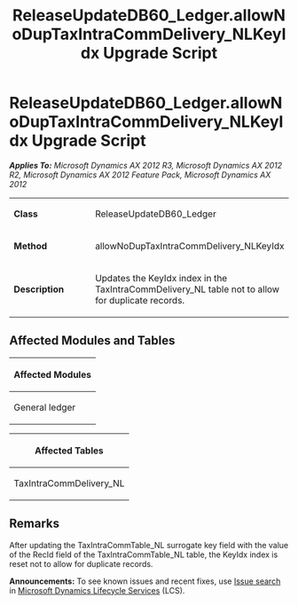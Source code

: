 ﻿---
title: ReleaseUpdateDB60_Ledger.allowNoDupTaxIntraCommDelivery_NLKeyIdx Upgrade Script
TOCTitle: ReleaseUpdateDB60_Ledger.allowNoDupTaxIntraCommDelivery_NLKeyIdx Upgrade Script
ms:assetid: 99562320-c932-bdf6-339e-ea04bd9b53bc
ms:mtpsurl: https://msdn.microsoft.com/en-us/library/JJ686266(v=AX.60)
ms:contentKeyID: 49709969
ms.date: 05/18/2015
mtps_version: v=AX.60
---

# ReleaseUpdateDB60\_Ledger.allowNoDupTaxIntraCommDelivery\_NLKeyIdx Upgrade Script 


_**Applies To:** Microsoft Dynamics AX 2012 R3, Microsoft Dynamics AX 2012 R2, Microsoft Dynamics AX 2012 Feature Pack, Microsoft Dynamics AX 2012_

<table>
<colgroup>
<col style="width: 50%" />
<col style="width: 50%" />
</colgroup>
<tbody>
<tr class="odd">
<td><p><strong>Class</strong></p></td>
<td><p>ReleaseUpdateDB60_Ledger</p></td>
</tr>
<tr class="even">
<td><p><strong>Method</strong></p></td>
<td><p>allowNoDupTaxIntraCommDelivery_NLKeyIdx</p></td>
</tr>
<tr class="odd">
<td><p><strong>Description</strong></p></td>
<td><p>Updates the KeyIdx index in the TaxIntraCommDelivery_NL table not to allow for duplicate records.</p></td>
</tr>
</tbody>
</table>


## Affected Modules and Tables

<table>
<colgroup>
<col style="width: 100%" />
</colgroup>
<thead>
<tr class="header">
<th><p>Affected Modules</p></th>
</tr>
</thead>
<tbody>
<tr class="odd">
<td><p>General ledger</p></td>
</tr>
</tbody>
</table>


<table>
<colgroup>
<col style="width: 100%" />
</colgroup>
<thead>
<tr class="header">
<th><p>Affected Tables</p></th>
</tr>
</thead>
<tbody>
<tr class="odd">
<td><p>TaxIntraCommDelivery_NL</p></td>
</tr>
</tbody>
</table>


## Remarks

After updating the TaxIntraCommTable\_NL surrogate key field with the value of the RecId field of the TaxIntraCommTable\_NL table, the KeyIdx index is reset not to allow for duplicate records.

  
**Announcements:** To see known issues and recent fixes, use [Issue search](http://go.microsoft.com/fwlink/?linkid=389258) in [Microsoft Dynamics Lifecycle Services](http://go.microsoft.com/fwlink/?linkid=306505) (LCS).

